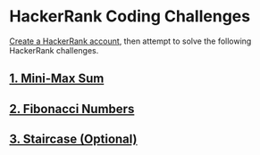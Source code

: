 # HackerRank Coding Challenges

[Create a HackerRank account](https://www.hackerrank.com/auth/signup?h_r=home&h_l=body_middle_left_button&h_v=1), then attempt to solve the following HackerRank challenges.

## [1. Mini-Max Sum](https://www.hackerrank.com/challenges/mini-max-sum/problem)

## [2. Fibonacci Numbers](https://www.hackerrank.com/challenges/ctci-fibonacci-numbers/problem)

## [3. Staircase (Optional)](https://www.hackerrank.com/challenges/staircase/problem)
